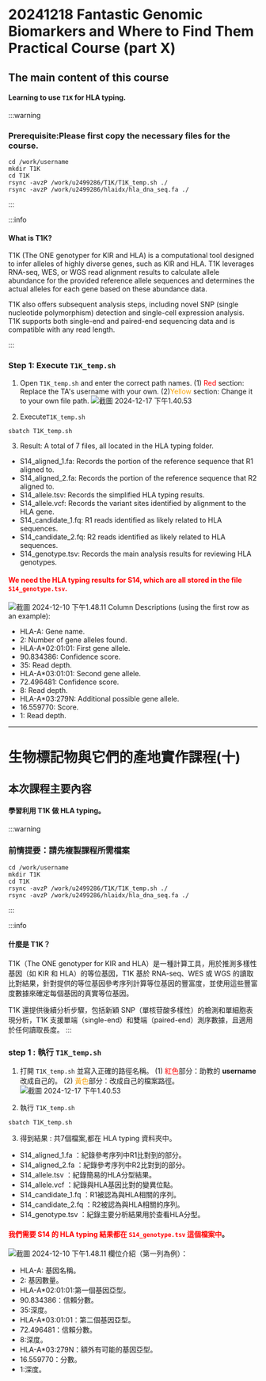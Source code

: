 # 20241218 Fantastic Genomic Biomarkers and Where to Find Them Practical Course (part X)
## The main content of this course

#### Learning to use `T1K` for HLA typing.

:::warning
### Prerequisite:Please first copy the necessary files for the course.
```markdown=
cd /work/username
mkdir T1K
cd T1K
rsync -avzP /work/u2499286/T1K/T1K_temp.sh ./
rsync -avzP /work/u2499286/hlaidx/hla_dna_seq.fa ./
```

:::

:::info
#### What is T1K?
T1K (The ONE genotyper for KIR and HLA) is a computational tool designed to infer alleles of highly diverse genes, such as KIR and HLA. T1K leverages RNA-seq, WES, or WGS read alignment results to calculate allele abundance for the provided reference allele sequences and determines the actual alleles for each gene based on these abundance data.

T1K also offers subsequent analysis steps, including novel SNP (single nucleotide polymorphism) detection and single-cell expression analysis. T1K supports both single-end and paired-end sequencing data and is compatible with any read length.

:::

### Step 1: Execute `T1K_temp.sh`
1. Open `T1K_temp.sh` and enter the correct path names.
    (1) <font color="#f00">Red</font> section: Replace the TA's username with your own.
    (2)<font color="#F7A004">Yellow</font>  section: Change it to your own file path.
    ![截圖 2024-12-17 下午1.40.53](https://hackmd.io/_uploads/H1bz190NJx.png)

       
2. Execute`T1K_temp.sh`
```
sbatch T1K_temp.sh
```
3. Result: A total of 7 files, all located in the HLA typing folder.
- S14_aligned_1.fa: Records the portion of the reference sequence that R1 aligned to.
- S14_aligned_2.fa: Records the portion of the reference sequence that R2 aligned to.
- S14_allele.tsv: Records the simplified HLA typing results.
- S14_allele.vcf: Records the variant sites identified by alignment to the HLA gene.
- S14_candidate_1.fq: R1 reads identified as likely related to HLA sequences.
- S14_candidate_2.fq: R2 reads identified as likely related to HLA sequences.
- S14_genotype.tsv: Records the main analysis results for reviewing HLA genotypes.
####  <font color="#f00">We need the HLA typing results for S14, which are all stored in the file `S14_genotype.tsv`.</font>
![截圖 2024-12-10 下午1.48.11](https://hackmd.io/_uploads/B1GNI8HEJe.png)
Column Descriptions (using the first row as an example):

- HLA-A: Gene name.
- 2: Number of gene alleles found.
- HLA-A*02:01:01: First gene allele.
- 90.834386: Confidence score.
- 35: Read depth.
- HLA-A*03:01:01: Second gene allele.
- 72.496481: Confidence score.
- 8: Read depth.
- HLA-A*03:279N: Additional possible gene allele.
- 16.559770: Score.
- 1: Read depth.






 ------------------
# 生物標記物與它們的產地實作課程(十)
## 本次課程主要內容
    
#### 學習利用 T1K 做 HLA typing。


:::warning
### 前情提要：請先複製課程所需檔案
```markdown=
cd /work/username
mkdir T1K
cd T1K
rsync -avzP /work/u2499286/T1K/T1K_temp.sh ./
rsync -avzP /work/u2499286/hlaidx/hla_dna_seq.fa ./
```
:::

:::info
#### 什麼是 T1K？
T1K（The ONE genotyper for KIR and HLA）是一種計算工具，用於推測多樣性基因（如 KIR 和 HLA）的等位基因，T1K 基於 RNA-seq、WES 或 WGS 的讀取比對結果，針對提供的等位基因參考序列計算等位基因的豐富度，並使用這些豐富度數據來確定每個基因的真實等位基因。

T1K 還提供後續分析步驟，包括新穎 SNP（單核苷酸多樣性）的檢測和單細胞表現分析，T1K 支援單端（single-end）和雙端（paired-end）測序數據，且適用於任何讀取長度。
:::

### step 1 : 執行 `T1K_temp.sh`

1. 打開 `T1K_temp.sh` 並寫入正確的路徑名稱。
    (1) <font color="#f00">紅色</font>部分：助教的 **username** 改成自己的。
    (2) <font color="#F7A004">黃色</font>部分：改成自己的檔案路徑。
![截圖 2024-12-17 下午1.40.53](https://hackmd.io/_uploads/HJm-1c0EJe.png)



    
2. 執行 `T1K_temp.sh`
```
sbatch T1K_temp.sh
```
3. 得到結果 : 共7個檔案,都在 HLA typing 資料夾中。
- S14_aligned_1.fa ：紀錄參考序列中R1比對到的部分。
- S14_aligned_2.fa ：紀錄參考序列中R2比對到的部分。
- S14_allele.tsv ：紀錄簡易的HLA分型結果。
- S14_allele.vcf ：紀錄與HLA基因比對的變異位點。
- S14_candidate_1.fq ：R1被認為與HLA相關的序列。
- S14_candidate_2.fq ：R2被認為與HLA相關的序列。
- S14_genotype.tsv ：紀錄主要分析結果用於查看HLA分型。

#### <font color="#f00">我們需要 S14 的 HLA typing 結果都在 `S14_genotype.tsv` 這個檔案中</font>。
![截圖 2024-12-10 下午1.48.11](https://hackmd.io/_uploads/B1GNI8HEJe.png)
欄位介紹（第一列為例）：

- HLA-A: 基因名稱。
- 2: 基因數量。
- HLA-A*02:01:01:第一個基因亞型。
- 90.834386：信賴分數。
- 35:深度。
- HLA-A*03:01:01：第二個基因亞型。
- 72.496481：信賴分數。
- 8:深度。
- HLA-A*03:279N：額外有可能的基因亞型。
- 16.559770：分數。
- 1:深度。
